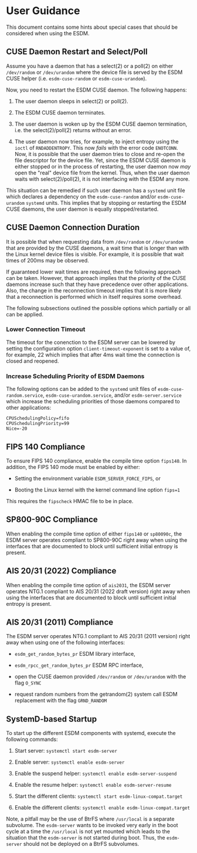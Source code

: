 # User Guidance

This document contains some hints about special cases that should be considered
when using the ESDM.

## CUSE Daemon Restart and Select/Poll

Assume you have a daemon that has a select(2) or a poll(2) on either
`/dev/random` or `/dev/urandom` where the device file is served by the ESDM
CUSE helper (i.e. `esdm-cuse-random` or `esdm-cuse-urandom`).

Now, you need to restart the ESDM CUSE daemon. The following happens:

1. The user daemon sleeps in select(2) or poll(2).

2. The ESDM CUSE daemon terminates.

3. The user daemon is woken up by the ESDM CUSE daemon termination, i.e. the
   select(2)/poll(2) returns without an error.

4. The user daemon now tries, for example, to inject entropy using the `ioctl`
   of `RNDADDENTROPY`. This now *fails* with the error code `ENOTCONN`. Now,
   it is possible that the user daemon tries to close and re-open the file
   descriptor for the device file. Yet, since the ESDM CUSE daemon is
   either stopped or in the process of restarting, the user daemon now *may*
   open the "real" device file from the kernel. Thus, when the user daemon
   waits with select(2)/poll(2), it is not interfacing with the ESDM any more.

This situation can be remedied if such user daemon has a `systemd` unit file
which declares a dependency on the `esdm-cuse-random` and/or `esdm-cuse-urandom`
`systemd` units. This implies that by stopping or restarting the ESDM CUSE
daemons, the user daemon is equally stopped/restarted.

## CUSE Daemon Connection Duration

It is possible that when requesting data from `/dev/random` or `/dev/urandom`
that are provided by the CUSE daemons, a wait time that is longer than with
the Linux kernel device files is visible. For example, it is possible that
wait times of 200ms may be observed.

If guaranteed lower wait times are required, then the following approach
can be taken. However, that approach implies that the priority of the CUSE
daemons increase such that they have precedence over other applications. Also,
the change in the reconnection timeout implies that it is more likely that
a reconnection is performed which in itself requires some overhead.

The following subsections outlined the possible options which partially or
all can be applied.

### Lower Connection Timeout

The timeout for the conenction to the ESDM server can be lowered by setting
the configuration option `client-timeout-exponent` is set to a value of,
for example, 22 which implies that after 4ms wait time the connection is
closed and reopened.

### Increase Scheduling Priority of ESDM Daemons

The following options can be added to the `systemd` unit files of
`esdm-cuse-random.service`, `esdm-cuse-urandom.service`, and/or
`esdm-server.service` which increase the scheduling priorities of those
daemons compared to other applications:

```
CPUSchedulingPolicy=fifo
CPUSchedulingPriority=99
Nice=-20
```
## FIPS 140 Compliance

To ensure FIPS 140 compliance, enable the compile time option `fips140`.
In addition, the FIPS 140 mode must be enabled by either:

* Setting the environment variable `ESDM_SERVER_FORCE_FIPS`, or

* Booting the Linux kernel with the kernel command line option `fips=1`

This requires the `fipscheck` HMAC file to be in place.

## SP800-90C Compliance

When enabling the compile time option of either `fips140` or `sp80090c`,
the ESDM server operates compliant to SP800-90C right away when using the
interfaces that are documented to block until sufficient initial entropy
is present.

## AIS 20/31 (2022) Compliance

When enabling the compile time option of `ais2031`, the ESDM server
operates NTG.1 compliant to AIS 20/31 (2022 draft version) right away when using
the interfaces that are documented to block until sufficient initial entropy
is present.

## AIS 20/31 (2011) Compliance

The ESDM server operates NTG.1 compliant to AIS 20/31 (2011 version)
right away when using one of the following interfaces:

* `esdm_get_random_bytes_pr` ESDM library interface,

* `esdm_rpcc_get_random_bytes_pr` ESDM RPC interface,

* open the CUSE daemon provided `/dev/random` or `/dev/urandom` with the flag
  `O_SYNC`

* request random numbers from the getrandom(2) system call ESDM replacement
  with the flag `GRND_RANDOM`

## SystemD-based Startup

To start up the different ESDM components with systemd, execute the following
commands:

1. Start server: `systemctl start esdm-server`

2. Enable server: `systemctl enable esdm-server`

3. Enable the suspend helper: `systemctl enable esdm-server-suspend`

4. Enable the resume helper: `systemctl enable esdm-server-resume`

5. Start the different clients: `systemctl start esdm-linux-compat.target`

5. Enable the different clients: `systemctl enable esdm-linux-compat.target`

Note, a pitfall may be the use of BtrFS where `/usr/local` is a separate
subvolume. The `esdm-server` wants to be invoked very early in the boot cycle
at a time the `/usr/local` is not yet mounted which leads to the situation that
the `esdm-server` is not started during boot. Thus, the `esdm-server` should
not be deployed on a BtrFS subvolumes.
